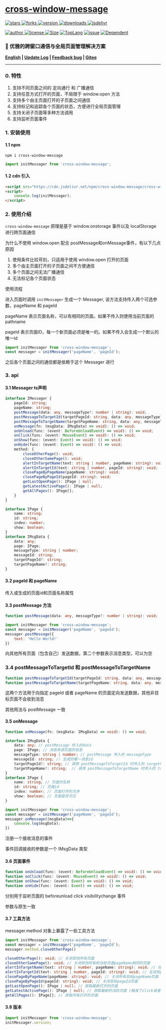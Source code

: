 # [cross-window-message](https://www.github.com/theajack/cross-window-message)

<p>
    <a href="https://www.github.com/theajack/cross-window-message/stargazers" target="_black">
        <img src="https://img.shields.io/github/stars/theajack/cross-window-message?logo=github" alt="stars" />
    </a>
    <a href="https://www.github.com/theajack/cross-window-message/network/members" target="_black">
        <img src="https://img.shields.io/github/forks/theajack/cross-window-message?logo=github" alt="forks" />
    </a>
    <a href="https://www.npmjs.com/package/cross-window-message" target="_black">
        <img src="https://img.shields.io/npm/v/cross-window-message?logo=npm" alt="version" />
    </a>
    <a href="https://www.npmjs.com/package/cross-window-message" target="_black">
        <img src="https://img.shields.io/npm/dm/cross-window-message?color=%23ffca28&logo=npm" alt="downloads" />
    </a>
    <a href="https://www.jsdelivr.com/package/npm/cross-window-message" target="_black">
        <img src="https://data.jsdelivr.com/v1/package/npm/cross-window-message/badge" alt="jsdelivr" />
    </a>
</p>
<p>
    <a href="https://github.com/theajack" target="_black">
        <img src="https://img.shields.io/badge/Author-%20theajack%20-7289da.svg?&logo=github" alt="author" />
    </a>
    <a href="https://www.github.com/theajack/cross-window-message/blob/master/LICENSE" target="_black">
        <img src="https://img.shields.io/github/license/theajack/cross-window-message?color=%232DCE89&logo=github" alt="license" />
    </a>
    <a href="https://cdn.jsdelivr.net/gh/theajack/cross-window-message/dist/cross-window-message.latest.min.js"><img src="https://img.shields.io/bundlephobia/minzip/cross-window-message.svg" alt="Size"></a>
    <a href="https://github.com/theajack/cross-window-message/search?l=javascript"><img src="https://img.shields.io/github/languages/top/theajack/cross-window-message.svg" alt="TopLang"></a>
    <a href="https://github.com/theajack/cross-window-message/issues"><img src="https://img.shields.io/github/issues-closed/theajack/cross-window-message.svg" alt="issue"></a>
    <a href="https://www.github.com/theajack/cross-window-message"><img src="https://img.shields.io/librariesio/dependent-repos/npm/cross-window-message.svg" alt="Dependent"></a>
</p>

<h3>🚀 优雅的跨窗口通信与全局页面管理解决方案</h3>

**[English](https://github.com/theajack/cross-window-message/blob/master/README.md) | [Update Log](https://github.com/theajack/cross-window-message/blob/master/helper/version.md) | [Feedback bug](https://github.com/theajack/cross-window-message/issues/new) | [Gitee](https://gitee.com/theajack/cross-window-message)**

---

### 0. 特性

1. 支持不同页面之间的 定向通行 和 广播通信
2. 支持任意方式打开的页面，不局限于 window.open 方法
3. 支持多个由主页面打开的子页面之间通信
4. 支持标记和追踪各个页面的状态，方便进行全局页面管理
5. 支持关闭子页面等多种方法调用
6. 支持监听页面事件

### 1. 安装使用

#### 1.1 npm

```
npm i cross-window-message
```

```js
import initMessager from 'cross-window-message'; 
```

#### 1.2 cdn 引入

```html
<script src="https://cdn.jsdelivr.net/npm/cross-window-message/cross-window-message.min.js"></script>
<script>
    console.log(initMessager);
</script>
```

### 2. 使用介绍


`cross-window-message` 原理是基于 window.onstorage 事件以及 localStorage 进行跨页面通信

为什么不使用 window.open 配合 postMessage和onMessage事件，有以下几点原因

1. 使用条件比较苛刻，只适用于使用 window.open 打开的页面
2. 多个由主页面打开的子页面之间不方便通信
3. 多个页面之间无法广播通信
4. 无法标记各个页面状态

使用流程

进入页面时调用 `initMessager` 生成一个 Messager, 该方法支持传入两个可选参数，pageName 和 pageId

pageName 表示页面名称，可以有相同的页面。如果不传入则使用当前页面的 pathname

pageId 表示页面ID，每一个新页面必须是唯一的。如果不传入会生成一个默认的唯一id

```js
import initMessager from 'cross-window-message'; 
const messager = initMessager('pageName', 'pageId');
```

之后各个页面之间的通信都是依赖于这个 Messager 进行

### 3. api

#### 3.1 Messager ts声明

```ts
interface IMessager {
    pageId: string;
    pageName: string;
    postMessage(data: any, messageType?: number | string): void;
    postMessageToTargetId(targetPageId: string, data: any, messageType?: number | string): void;
    postMessageToTargetName(targetPageName: string, data: any, messageType?: number | string): void;
    onMessage(fn: (msgData: IMsgData) => void): () => void;
    onUnload(func: (event: BeforeUnloadEvent) => void): () => void;
    onClick(func: (event: MouseEvent) => void): () => void;
    onShow(func: (event: Event) => void): () => void;
    onHide(func: (event: Event) => void): () => void;
    method: {
        closeOtherPage(): void;
        closeOtherSamePage(): void;
        alertInTargetName(text: string | number, pageName: string): void;
        alertInTargetId(text: string | number, pageId: string): void;
        closePageByPageName(pageName: string): void;
        closePageByPageId(pageId: string): void;
        getLastOpenPage(): IPage | null;
        getLatestActivePage(): IPage | null;
        getAllPages(): IPage[];
    }
}

interface IPage {
    name: string;
    id: string;
    index: number;
    show: boolean;
}
interface IMsgData {
    data: any;
    page: IPage;
    messageType: string | number;
    messageId: string;
    targetPageId?: string;
    targetPageName?: string;
}
```

#### 3.2 pageId 和 pageName

传入或生成的页面id和页面名称属性

#### 3.3 postMessage 方法

```ts
function postMessage(data: any, messageType?: number | string): void;
```

```js
import initMessager from 'cross-window-message'; 
const messager = initMessager('pageName', 'pageId');
messager.postMessage({
    text: 'Hello World!'
})
```

向其他所有页面（包含自己）发送数据，第二个参数表示消息类型，可以为空

### 3.4 postMessageToTargetId 和 postMessageToTargetName

```ts
function postMessageToTargetId(targetPageId: string, data: any, messageType?: number | string): void;
function postMessageToTargetName(targetPageName: string, data: any, messageType?: number | string): void;
```

这两个方法用于向指定 pageId 或者 pageName 的页面定向发送数据，其他非目标页面不会收到消息

其他用法与 postMessage 一致

#### 3.5 onMessage

```ts
function onMessage(fn: (msgData: IMsgData) => void): () => void;

interface IMsgData {
    data: any; // postMessage 传入的data
    page: IPage; // 消息来源页面的信息
    messageType: string | number; // postMessage 传入的 messageType
    messageId: string; // 生成的唯一消息id
    targetPageId?: string; // 调用 postMessageToTargetId 时传入的 targetPageId 可以通过这个属性判断消息是否来自与 postMessageToTargetId 方法
    targetPageName?: string;  // 调用 postMessageToTargetName 时传入的 targetPageName 可以通过这个属性判断消息是否来自与 postMessageToTargetName 方法
}
interface IPage {
    name: string; // 页面的名称
    id: string; // 页面id
    index: number; // 页面打开的次序
    show: boolean; // 页面是否可见
}
```

```js
import initMessager from 'cross-window-message'; 
const messager = initMessager('pageName', 'pageId');
messager.onMessage((msgData)=>{
    console.log(msgData);
})
```

注册一个接收消息的事件

事件回调接收的参数是一个 IMsgData 类型

#### 3.6 页面事件

```ts
function onUnload(func: (event: BeforeUnloadEvent) => void): () => void;
function onClick(func: (event: MouseEvent) => void): () => void;
function onShow(func: (event: Event) => void): () => void;
function onHide(func: (event: Event) => void): () => void;
```

分别用于监听页面的 beforeunload click visibilitychange 事件

参数与原生一致

#### 3.7 工具方法

messager.method 对象上暴露了一些工具方法

```js
import initMessager from 'cross-window-message'; 
const messager = initMessager('pageName', 'pageId');
messager.method.closeOtherPage()
```

```ts
closeOtherPage(): void; // 关闭其他所有页面
closeOtherSamePage(): void; // 关闭其他所有和当前页面pageName相同的页面
alertInTargetName(text: string | number, pageName: string): void; // 在目标pageName页面alert一条消息
alertInTargetId(text: string | number, pageId: string): void; // 在目标pageId页面alert一条消息
closePageByPageName(pageName: string): void; // 关闭所有目标pageName页面
closePageByPageId(pageId: string): void; // 关闭目标pageId页面
getLastOpenPage(): IPage | null; // 获取最新打开的页面
getLatestActivePage(): IPage | null; // 获取最新的活跃页面 (触发了click或者onshow事件的页面)
getAllPages(): IPage[]; // 获取所有打开的页面
```

#### 3.8 版本

```js
import initMessager from 'cross-window-message'; 
initMessager.version;
```
